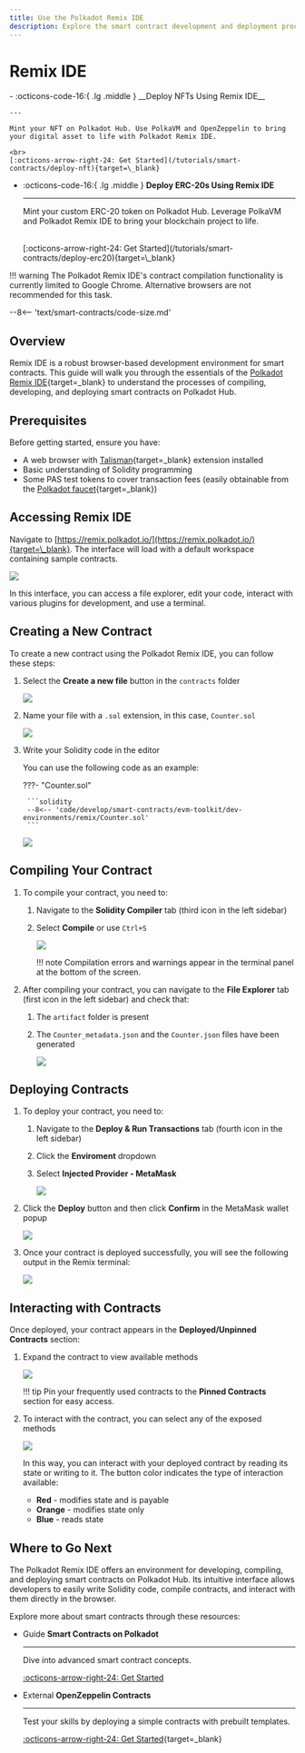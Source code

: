```yaml
---
title: Use the Polkadot Remix IDE
description: Explore the smart contract development and deployment process on Polkadot Hub using Remix IDE, a visual IDE for blockchain developers.
---
```


# Remix IDE

<div class="grid cards" markdown>
-   :octicons-code-16:{ .lg .middle } __Deploy NFTs Using Remix IDE__

    ---

    Mint your NFT on Polkadot Hub. Use PolkaVM and OpenZeppelin to bring your digital asset to life with Polkadot Remix IDE.

    <br>
    [:octicons-arrow-right-24: Get Started](/tutorials/smart-contracts/deploy-nft){target=\_blank}

-   :octicons-code-16:{ .lg .middle } __Deploy ERC-20s Using Remix IDE__

    ---

    Mint your custom ERC-20 token on Polkadot Hub. Leverage PolkaVM and Polkadot Remix IDE to bring your blockchain project to life.

    <br>
    [:octicons-arrow-right-24: Get Started](/tutorials/smart-contracts/deploy-erc20){target=\_blank}
</div>

!!! warning
    The Polkadot Remix IDE's contract compilation functionality is currently limited to Google Chrome. Alternative browsers are not recommended for this task.

--8<-- 'text/smart-contracts/code-size.md'

## Overview

Remix IDE is a robust browser-based development environment for smart contracts. This guide will walk you through the essentials of the [Polkadot Remix IDE](https://remix.polkadot.io/){target=\_blank} to understand the processes of compiling, developing, and deploying smart contracts on Polkadot Hub.

## Prerequisites

Before getting started, ensure you have:

- A web browser with [Talisman](https://talisman.xyz/){target=\_blank} extension installed
- Basic understanding of Solidity programming
- Some PAS test tokens to cover transaction fees (easily obtainable from the [Polkadot faucet](https://faucet.polkadot.io/?parachain=1111){target=\_blank})

## Accessing Remix IDE

Navigate to [https://remix.polkadot.io/](https://remix.polkadot.io/){target=\_blank}. The interface will load with a default workspace containing sample contracts.

![](/images/develop/smart-contracts/evm-toolkit/dev-environments/remix/remix-1.webp)

In this interface, you can access a file explorer, edit your code, interact with various plugins for development, and use a terminal.

## Creating a New Contract

To create a new contract using the Polkadot Remix IDE, you can follow these steps:

1. Select the **Create a new file** button in the `contracts` folder

    ![](/images/develop/smart-contracts/evm-toolkit/dev-environments/remix/remix-2.webp)

2. Name your file with a `.sol` extension, in this case, `Counter.sol`

    ![](/images/develop/smart-contracts/evm-toolkit/dev-environments/remix/remix-3.webp)

3. Write your Solidity code in the editor

    You can use the following code as an example:

    ???- "Counter.sol"
        
        ```solidity
        --8<-- 'code/develop/smart-contracts/evm-toolkit/dev-environments/remix/Counter.sol'
        ```

    ![](/images/develop/smart-contracts/evm-toolkit/dev-environments/remix/remix-4.webp)


## Compiling Your Contract

1. To compile your contract, you need to:

    1. Navigate to the **Solidity Compiler** tab (third icon in the left sidebar)
    2. Select **Compile** or use `Ctrl+S`

        ![](/images/develop/smart-contracts/evm-toolkit/dev-environments/remix/remix-5.webp)
    
        !!! note
            Compilation errors and warnings appear in the terminal panel at the bottom of the screen.

1. After compiling your contract, you can navigate to the **File Explorer** tab (first icon in the left sidebar) and check that:
    1. The `artifact` folder is present
    2. The `Counter_metadata.json` and the `Counter.json` files have been generated

        ![](/images/develop/smart-contracts/evm-toolkit/dev-environments/remix/remix-6.webp)

## Deploying Contracts

1. To deploy your contract, you need to:

    1. Navigate to the **Deploy & Run Transactions** tab (fourth icon in the left sidebar)
    2. Click the **Enviroment** dropdown 
    3. Select **Injected Provider - MetaMask**

        ![](/images/develop/smart-contracts/evm-toolkit/dev-environments/remix/remix-7.webp)

2. Click the **Deploy** button and then click **Confirm** in the MetaMask wallet popup

    ![](/images/develop/smart-contracts/evm-toolkit/dev-environments/remix/remix-8.webp)

3. Once your contract is deployed successfully, you will see the following output in the Remix terminal:

    ![](/images/develop/smart-contracts/evm-toolkit/dev-environments/remix/remix-9.webp)

## Interacting with Contracts

Once deployed, your contract appears in the **Deployed/Unpinned Contracts** section:

1. Expand the contract to view available methods

    ![](/images/develop/smart-contracts/evm-toolkit/dev-environments/remix/remix-10.webp)

    !!! tip
        Pin your frequently used contracts to the **Pinned Contracts** section for easy access.

2. To interact with the contract, you can select any of the exposed methods

    ![](/images/develop/smart-contracts/evm-toolkit/dev-environments/remix/remix-11.webp)

    In this way, you can interact with your deployed contract by reading its state or writing to it. The button color indicates the type of interaction available:

    - **Red** - modifies state and is payable
    - **Orange** - modifies state only
    - **Blue** - reads state

## Where to Go Next

The Polkadot Remix IDE offers an environment for developing, compiling, and deploying smart contracts on Polkadot Hub. Its intuitive interface allows developers to easily write Solidity code, compile contracts, and interact with them directly in the browser.

Explore more about smart contracts through these resources:

<div class="grid cards" markdown>

-   <span class="badge guide">Guide</span> __Smart Contracts on Polkadot__

    ---

    Dive into advanced smart contract concepts.

    [:octicons-arrow-right-24: Get Started](/develop/smart-contracts/)

-   <span class="badge external">External</span> __OpenZeppelin Contracts__

    ---

    Test your skills by deploying a simple contracts with prebuilt templates.

    [:octicons-arrow-right-24: Get Started](https://www.openzeppelin.com/solidity-contracts){target=\_blank}

</div>
